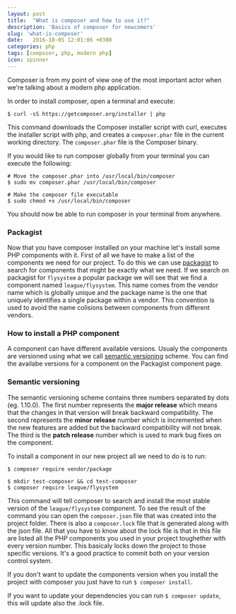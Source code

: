 ```yaml
---
layout: post
title:  "What is composer and how to use it?"
description: 'Basics of composer for newcomers'
slug: 'what-is-composer'
date:   2016-10-05 12:01:06 +0300
categories: php
tags: [composer, php, modern php]
icon: spinner
---
```


Composer is from my point of view one of the most important actor when we're talking about a modern php application.

In order to install composer, open a terminal and execute:

```
$ curl -sS https://getcomposer.org/installer | php
```

This command downloads the Composer installer script with curl, executes the installer script with php, 
and creates a `composer.phar` file in the current working directory. The `composer.phar` file is the Composer binary.

If you would like to run composer globally from your terminal you can execute the following:

```
# Move the composer.phar into /usr/local/bin/composer
$ sudo mv composer.phar /usr/local/bin/composer

# Make the composer file executable
$ sudo chmod +x /usr/local/bin/composer
```
You should now be able to run composer in your terminal from anywhere.

### Packagist

Now that you have composer installed on your machine let's install some PHP components with it.
First of all we have to make a list of the components we need for our project. To do this we can use 
[packagist](https://packagist.org/) to search for components that might be exactly what we need. If we
search on packagist for `flysystem` a popular package we will see that we find a component named 
`league/flysystem`. This name comes from the vendor name which is globally unique and the package name
is the one that uniquely identifies a single package within a vendor. 
This convention is used to avoid the name colisions between components from different vendors.

### How to install a PHP component

A component can have different available versions. Usualy the components are versioned using what we call [semantic 
versioning](http://semver.org/) scheme. You can find the availabe versions for a component on the Packagist 
component page.

### Semantic versioning

The semantic versioning scheme contains three numbers separated by dots (eg. 1.10.0). The first number represents the 
**major release** which means that the changes in that version will break backward compatibility. The second represents 
the **minor release** number which is incremented when the new features are added but the backward compatibility will 
not break. The third is the **patch release** number which is used to mark bug fixes on the component.

To install a component in our new project all we need to do is to run:

```
$ composer require vendor/package

$ mkdir test-composer && cd test-composer
$ composer require league/flysystem
```

This command will tell composer to search and install the most stable version of the `league/flysystem` component. 
To see the result of the command you can open the `composer.json` file that was created into the project folder.
There is also a `composer.lock` file that is generated along with the json file. All that you have to know about
the lock file is that in this file are listed all the PHP components you used in your project toughether with every
version number. This basicaly locks down the project to those specific versions.
It's a good practice to commit both on your version control system.

If you don't want to update the components version when you install the project with composer you just have to run
`$ composer install`.

If you want to update your dependencies you can run `$ composer update`, this will update also the .lock file.

